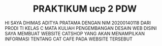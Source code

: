 <h1 align="center" id="title">PRAKTIKUM ucp 2 PDW</h1>

<p id="description">HI SAYA DHIMAS ADITYA PRATAMA DENGAN NIM 20200140118 DARI PRODI TI KELAS C MATA KULIAH PENGEMBANGAN DESAIN WEB DISINI SAYA MEMBUAT WEBSITE CATSHOP YANG AKAN MENAMPILKAN INFORMASI TENTANG CAT CAFE PADA WEBSITE TERSEBUT</p>
